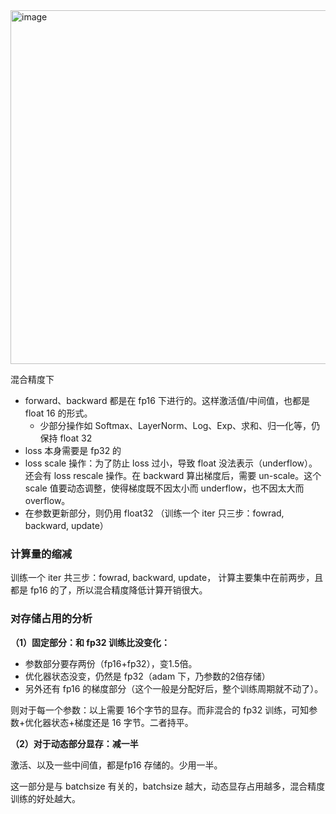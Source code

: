 
<img width="1314" height="566" alt="image" src="https://github.com/user-attachments/assets/e4150de3-2ab6-4f25-af88-973ed3cc3ae2" />

混合精度下
- forward、backward 都是在 fp16 下进行的。这样激活值/中间值，也都是 float 16 的形式。
  - 少部分操作如 Softmax、LayerNorm、Log、Exp、求和、归一化等，仍保持 float 32
- loss 本身需要是 fp32 的
- loss scale 操作：为了防止 loss 过小，导致 float 没法表示（underflow）。还会有 loss rescale 操作。在 backward 算出梯度后，需要 un-scale。这个scale 值要动态调整，使得梯度既不因太小而 underflow，也不因太大而 overflow。
- 在参数更新部分，则仍用 float32 （训练一个 iter 只三步：fowrad, backward, update）

### 计算量的缩减

训练一个 iter 共三步：fowrad, backward, update， 计算主要集中在前两步，且都是 fp16 的了，所以混合精度降低计算开销很大。

### 对存储占用的分析

**（1）固定部分：和 fp32 训练比没变化：**

- 参数部分要存两份（fp16+fp32），变1.5倍。
- 优化器状态没变，仍然是 fp32（adam 下，乃参数的2倍存储）
- 另外还有 fp16 的梯度部分（这个一般是分配好后，整个训练周期就不动了）。

则对于每一个参数：以上需要 16个字节的显存。而非混合的 fp32 训练，可知参数+优化器状态+梯度还是 16 字节。二者持平。

**（2）对于动态部分显存：减一半**

激活、以及一些中间值，都是fp16 存储的。少用一半。

这一部分是与 batchsize 有关的，batchsize 越大，动态显存占用越多，混合精度训练的好处越大。
